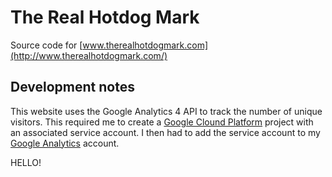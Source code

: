# The Real Hotdog Mark

Source code for [www.therealhotdogmark.com](http://www.therealhotdogmark.com/)

## Development notes

This website uses the Google Analytics 4 API to track the number of unique visitors. This required me to create a [Google Clound Platform](https://console.cloud.google.com/) project with an associated service account. I then had to add the service account to my [Google Analytics](https://analytics.google.com/) account.

HELLO!